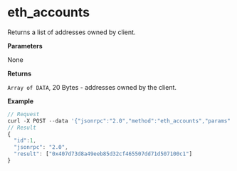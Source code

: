 # eth\_accounts

Returns a list of addresses owned by client.

**Parameters**

None

**Returns**

`Array of DATA`, 20 Bytes - addresses owned by the client.

**Example**

```js
// Request
curl -X POST --data '{"jsonrpc":"2.0","method":"eth_accounts","params":[],"id":1}'
// Result
{
  "id":1,
  "jsonrpc": "2.0",
  "result": ["0x407d73d8a49eeb85d32cf465507dd71d507100c1"]
}
```
